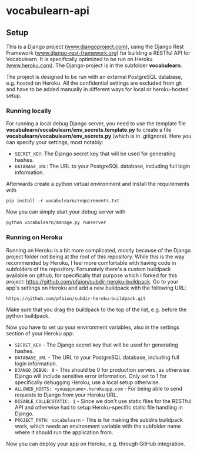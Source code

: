 # vocabulearn-api

## Setup
This is a Django project (www.djangoproject.com), using the Django Rest Framework (www.django-rest-framework.org) for building a RESTful API for Vocabulearn. It is specifically optimized to be run on Heroku (www.heroku.com). The Django-project is in the subfolder **vocabulearn**.

The project is designed to be run with an external PostgreSQL database, e.g. hosted on Heroku. All the confidential settings are excluded from git and have to be added manually in different ways for local or heroku-hosted setup.

### Running locally
For running a local debug Django server, you need to use the template file **vocabulearn/vocabulearn/env_secrets.template.py** to create a file **vocabulearn/vocabulearn/env_secrets.py** (which is in .gitignore). Here you can specify your settings, most notably:
* `SECRET_KEY`: The Django secret key that will be used for generating hashes.
* `DATABASE_URL`: The URL to your PostgreSQL database, including full login information.

Afterwards create a python virtual environment and install the requirements with
```
pip install -r vocabulearn/requirements.txt
```
Now you can simply start your debug server with
```
python vocabulearn/manage.py runserver
```

### Running on Heroku
Running on Heroku is a bit more complicated, mostly because of the Django project folder not being at the root of this repository. While this is the way recommended by Heroku, I feel more comfortable with having code in subfolders of the repository. Fortunately there's a custom buildpack available on github, for specifically that purpose which I forked for this project: https://github.com/pfaion/subdir-heroku-buildpack. Go to your app's settings on Heroku and add a new buildpack with the following URL:
```
https://github.com/pfaion/subdir-heroku-buildpack.git
```
Make sure that you drag the buildpack to the top of the list, e.g. before the python buildpack.

Now you have to set up your environment variables, also in the settings section of your Heroku app:
* `SECRET_KEY` - The Django secret key that will be used for generating hashes.
* `DATABASE_URL` - The URL to your PostgreSQL database, including full login information.
* `DJANGO_DEBUG: 0` - This should be 0 for production servers, as otherwise Django will include sensitive error information. Only set to 1 for specifically debugging Heroku, use a local setup otherwise.
* `ALLOWED_HOSTS: <youappname>.herokuapp.com` - For being able to send requests to Django from your Heroku URL. 
* `DISABLE_COLLECSTATIC: 1` - Since we don't use static files for the RESTful API and otherwise had to setup Heroku-specific static file handling in Django.
* `PROJECT_PATH: vocabulearn` - This is for making the subdirs buildpack work, which needs an environment variable with the subfolder name where it should run the application from.

Now you can deploy your app on Heroku, e.g. through GitHub integration.
